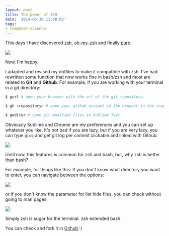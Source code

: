 ```yaml
---
layout: post
title: The power of ZSH
date: '2014-06-30 11:08:03'
tags:
- computer-science
---
```


This days I have discovered [zsh](https://en.wikipedia.org/wiki/Z_shell), [oh-my-zsh](https://github.com/robbyrussell/oh-my-zsh) and finally [pure](https://github.com/sindresorhus/pure). 

![](http://i.imgur.com/i3XKpDC.png)

Now, I'm happy.

I adapted and revised my dotfiles to make it compatible with zsh. I've had rewritten some function that now works fine in bash/zsh and most are related to **Git** and **Github**. For example, if you are working with your terminal in a git directory:

```bash
$ gurl # open your browser with the url of the git repository.
```
```bash
$ gh <repository> # open your github account in the browser in the <repository> page.
```
```bash
$ geditor # open git modified files in Sublime Text
```

Obviously Sublime and Chrome are my preferences and you can set up whatever you like. It's not bad if you are lazy, but if you are very lazy, you can type `glog` and get git log per commit clickable and linked with Github:

![](http://i.imgur.com/zW513vW.png)


Until now, this features is common for zsh and bash, but, why zsh is better than bash?

For example, for things like this: If you don't know what directory you want to enter, you can navigate between the options:

![](http://i.imgur.com/PcZw976.png)

or if you don't know the parameter for list hide files, you can check without going to man pages:

![](http://i.imgur.com/nW8s2eH.png)

Simply zsh is sugar for the terminal. zsh extended bash.


You can check and fork it in [Github](https://github.com/Kikobeats/dotfiles) :)

